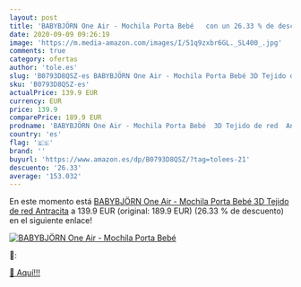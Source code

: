 ```yaml
---
layout: post
title: 'BABYBJÖRN One Air - Mochila Porta Bebé   con un 26.33 % de descuento'
date: 2020-09-09 09:26:19
image: 'https://m.media-amazon.com/images/I/51q9zxbr6GL._SL400_.jpg'
comments: true
category: ofertas
author: 'tole.es'
slug: 'B0793D8QSZ-es BABYBJÖRN One Air - Mochila Porta Bebé 3D Tejido de red...'
sku: 'B0793D8QSZ-es'
actualPrice: 139.9 EUR
currency: EUR
price: 139.9
comparePrice: 189.9 EUR
prodname: 'BABYBJÖRN One Air - Mochila Porta Bebé  3D Tejido de red  Antracita'
country: 'es'
flag: '🇪🇸'
brand: ''
buyurl: 'https://www.amazon.es/dp/B0793D8QSZ/?tag=tolees-21'
descuento: '26.33'
average: '153.032'
---
```


En este momento está [BABYBJÖRN One Air - Mochila Porta Bebé  3D Tejido de red  Antracita](https://www.amazon.es/dp/B0793D8QSZ/?tag=tolees-21) a 139.9 EUR (original: 189.9 EUR) (26.33 %  de descuento) en el siguiente enlace!

[![BABYBJÖRN One Air - Mochila Porta Bebé  ](https://m.media-amazon.com/images/I/51q9zxbr6GL._SL400_.jpg)](https://www.amazon.es/dp/B0793D8QSZ/?tag=tolees-21)

🔎:


[🛒 Aquí!!!](https://www.amazon.es/dp/B0793D8QSZ/?tag=tolees-21)
